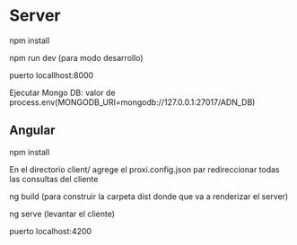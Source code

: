 # Server

npm install

npm run dev (para modo desarrollo)

puerto locallhost:8000

Ejecutar Mongo DB:
valor de process.env(MONGODB_URI=mongodb://127.0.0.1:27017/ADN_DB) 



## Angular

npm install

En el directorio client/ agrege el proxi.config.json par redireccionar todas las consultas del cliente

ng build (para construir la carpeta dist donde que va a renderizar el server)

ng serve (levantar el cliente) 

puerto localhost:4200